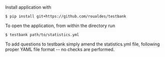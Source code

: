 Install application with

```
$ pip install git+https://github.com/roualdes/testbank
```

To open the application, from within the directory run

```
$ testbank path/to/statistics.yml
```

To add questions to testbank simply amend the statistics.yml file, following proper YAML file format -- no checks are performed.
